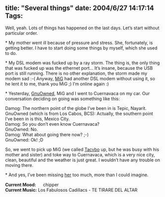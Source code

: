 title: "Several things"
date: 2004/6/27 14:17:14
Tags: 
---
<p>Well, yeah. Lots of things has happened on the last days. Let&#8217;s start without particular order.</p>

<p>* My mother went ill because of pressure and stress. She, fortunately, is getting better. I have to start doing some things by myself, which she used to do.</p>

<p>* My DSL modem was fucked up by a ray storm. The thing is, the only thing that was fucked up was the ethernet port&#8230; It&#8217;s insane, because the USB port is still running. There is no other explanation, the storm made my modem sad :-( Anyway, <a href="http://www.mig-29.net/">MiG</a> had another DSL modem without using it, so he lent it to me, thank you MiG ;) I&#8217;m online again :)</p>

<p>* Yesterday, <a href="http://www.gnuowned.tk/">GnuOwned</a>, MiG and I went to Cuernavaca on my car. Our conversation deciding on going was something like this:</p>

<p>Damog: The northern point of the globe I&#8217;ve been in is Tepic, Nayarit.<br/>
GnuOwned (which is from Los Cabos, BCS): Actually, the southern point I&#8217;ve been in is this, Mexico City.<br/>
Damog: So you don&#8217;t even know Cuernavaca?<br/>
GnuOwned: No.<br/>
Damog: What about going there now? ;-)<br/>
GnuOwned: Ok! ;D</p>

<p>So, we went to pick up MiG (we called <a href="http://www.damog.net//">Tacvbo</a> up, but he was busy with his mother and sister) and toke way to Cuernavaca, which is a very nice city, clean, beautiful and the weather is just great. I wouldn&#8217;t have any trouble on moving there.</p>

<p>* And yes, I&#8217;ve been missing <a href="http://skwinklaa.tripod.com/paralectoresimpacientes/">her</a> too much, more than I could imagine.</p>

<p><strong>Current Mood:</strong> <img width="15" height="15" src="http://stat.livejournal.com/img/mood/growf/smileys/smile.gif"/> chipper<br/><strong>Current Music:</strong> Los Fabulosos Cadillacs - TE TIRARE DEL ALTAR</p>
